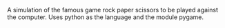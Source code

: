 A simulation of the famous game rock paper scissors to be played against the computer.
Uses python as the language and the module pygame.
